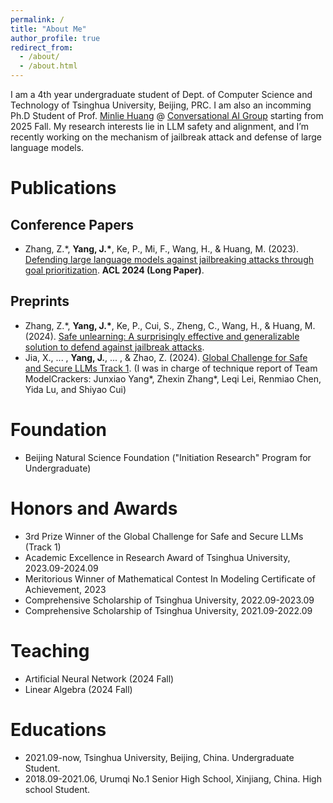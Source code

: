 ```yaml
---
permalink: /
title: "About Me"
author_profile: true
redirect_from: 
  - /about/
  - /about.html
---
```



I am a 4th year undergraduate student of Dept. of Computer Science and Technology of Tsinghua University, Beijing, PRC. I am also an incomming Ph.D Student of Prof. [Minlie Huang](https://coai.cs.tsinghua.edu.cn/hml) @ [Conversational AI Group](https://coai.cs.tsinghua.edu.cn/) starting from 2025 Fall. My research interests lie in LLM safety and alignment, and I’m recently working on the mechanism of jailbreak attack and defense of large language models.

Publications
======

Conference Papers
------
- Zhang, Z.*, **Yang, J.\***, Ke, P., Mi, F., Wang, H., & Huang, M. (2023). [Defending large language models against jailbreaking attacks through goal prioritization](https://arxiv.org/abs/2311.09096). **ACL 2024 (Long Paper)**.

Preprints
------
- Zhang, Z.*, **Yang, J.\***, Ke, P., Cui, S., Zheng, C., Wang, H., & Huang, M. (2024). [Safe unlearning: A surprisingly effective and generalizable solution to defend against jailbreak attacks](https://arxiv.org/abs/2407.02855).
- Jia, X., ... , **Yang, J.**, ... , & Zhao, Z. (2024). [Global Challenge for Safe and Secure LLMs Track 1](https://arxiv.org/pdf/2411.14502). (I was in charge of technique report of Team ModelCrackers: Junxiao Yang*, Zhexin Zhang*, Leqi Lei, Renmiao Chen, Yida Lu, and Shiyao Cui)

Foundation
======
- Beijing Natural Science Foundation ("Initiation Research" Program for Undergraduate)

Honors and Awards
======
- 3rd Prize Winner of the Global Challenge for Safe and Secure LLMs (Track 1)
- Academic Excellence in Research Award of Tsinghua University, 2023.09-2024.09
- Meritorious Winner of Mathematical Contest In Modeling Certificate of Achievement, 2023
- Comprehensive Scholarship of Tsinghua University, 2022.09-2023.09
- Comprehensive Scholarship of Tsinghua University, 2021.09-2022.09

Teaching
======
- Artificial Neural Network (2024 Fall)
- Linear Algebra (2024 Fall)

Educations
======
- 2021.09-now, Tsinghua University, Beijing, China. Undergraduate Student.
- 2018.09-2021.06, Urumqi No.1 Senior High School, Xinjiang, China. High school Student.